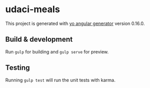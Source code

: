 # udaci-meals

This project is generated with [yo angular generator](https://github.com/yeoman/generator-angular)
version 0.16.0.

## Build & development

Run `gulp` for building and `gulp serve` for preview.

## Testing

Running `gulp test` will run the unit tests with karma.

